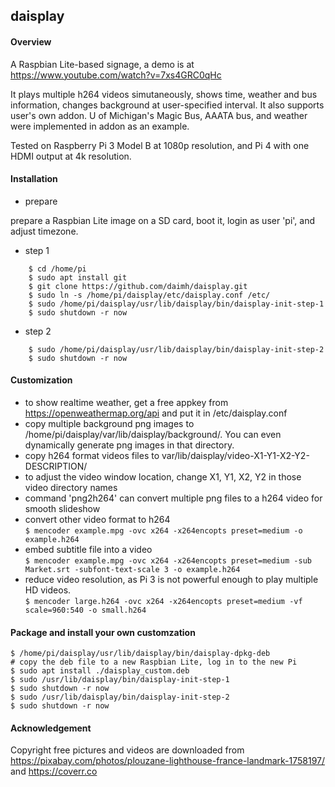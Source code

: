 ## daisplay

#### Overview
A Raspbian Lite-based signage, a demo is at <https://www.youtube.com/watch?v=7xs4GRC0qHc>

It plays multiple h264 videos simutaneously, shows time, weather and bus information, changes background at user-specified interval. It also supports user's own addon. U of Michigan's Magic Bus, AAATA bus, and weather were implemented in addon as an example. 

Tested on Raspberry Pi 3 Model B at 1080p resolution, and Pi 4 with one HDMI output at 4k resolution.

#### Installation
* prepare

prepare a Raspbian Lite image on a SD card, boot it, login as user 'pi', and adjust timezone.

* step 1

```
	$ cd /home/pi
	$ sudo apt install git
	$ git clone https://github.com/daimh/daisplay.git
	$ sudo ln -s /home/pi/daisplay/etc/daisplay.conf /etc/
	$ sudo /home/pi/daisplay/usr/lib/daisplay/bin/daisplay-init-step-1
	$ sudo shutdown -r now
```

* step 2

```
	$ sudo /home/pi/daisplay/usr/lib/daisplay/bin/daisplay-init-step-2
	$ sudo shutdown -r now
```

#### Customization 
* to show realtime weather, get a free appkey from <https://openweathermap.org/api> and put it in /etc/daisplay.conf
* copy multiple background png images to /home/pi/daisplay/var/lib/daisplay/background/. You can even dynamically generate png images in that directory.
* copy h264 format videos files to var/lib/daisplay/video-X1-Y1-X2-Y2-DESCRIPTION/
* to adjust the video window location, change X1, Y1, X2, Y2 in those video directory names
* command 'png2h264' can convert multiple png files to a h264 video for smooth slideshow
* convert other video format to h264  
	`$ mencoder example.mpg -ovc x264 -x264encopts preset=medium -o example.h264`
* embed subtitle file into a video  
	`$ mencoder example.mpg -ovc x264 -x264encopts preset=medium -sub Market.srt -subfont-text-scale 3 -o example.h264`
* reduce video resolution, as Pi 3 is not powerful enough to play multiple HD videos.  
	`$ mencoder large.h264 -ovc x264 -x264encopts preset=medium -vf scale=960:540 -o small.h264`

#### Package and install your own customzation
	$ /home/pi/daisplay/usr/lib/daisplay/bin/daisplay-dpkg-deb
	# copy the deb file to a new Raspbian Lite, log in to the new Pi
	$ sudo apt install ./daisplay_custom.deb
	$ sudo /usr/lib/daisplay/bin/daisplay-init-step-1
	$ sudo shutdown -r now
	$ sudo /usr/lib/daisplay/bin/daisplay-init-step-2
	$ sudo shutdown -r now

#### Acknowledgement
 Copyright free pictures and videos are downloaded from <https://pixabay.com/photos/plouzane-lighthouse-france-landmark-1758197/> and <https://coverr.co>
